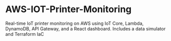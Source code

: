 # AWS-IOT-Printer-Monitoring
Real-time IoT printer monitoring on AWS using IoT Core, Lambda, DynamoDB, API Gateway, and a React dashboard. Includes a data simulator and Terraform IaC
